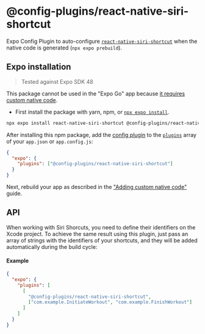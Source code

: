# @config-plugins/react-native-siri-shortcut

Expo Config Plugin to auto-configure [`react-native-siri-shortcut`](https://www.npmjs.com/package/react-native-siri-shortcut) when the native code is generated (`npx expo prebuild`).

## Expo installation

> Tested against Expo SDK 48

This package cannot be used in the "Expo Go" app because [it requires custom native code](https://docs.expo.io/workflow/customizing/).

- First install the package with yarn, npm, or [`npx expo install`](https://docs.expo.io/workflow/expo-cli/#expo-install).

```sh
npx expo install react-native-siri-shortcut @config-plugins/react-native-siri-shortcut
```

After installing this npm package, add the [config plugin](https://docs.expo.io/guides/config-plugins/) to the [`plugins`](https://docs.expo.io/versions/latest/config/app/#plugins) array of your `app.json` or `app.config.js`:

```json
{
  "expo": {
    "plugins": ["@config-plugins/react-native-siri-shortcut"]
  }
}
```

Next, rebuild your app as described in the ["Adding custom native code"](https://docs.expo.io/workflow/customizing/) guide.

## API

When working with Siri Shorcuts, you need to define their identifiers on the Xcode project. To achieve the same result using this plugin, just pass an array of strings with the identifiers of your shortcuts, and they will be added automatically during the build cycle:

#### Example

```json
{
  "expo": {
    "plugins": [
      [
        "@config-plugins/react-native-siri-shortcut",
        ["com.example.InitiateWorkout", "com.example.FinishWorkout"]
      ]
    ]
  }
}
```
